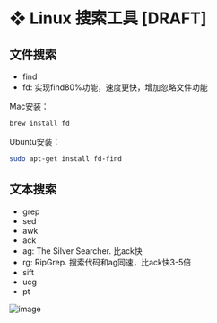 # ❖ Linux 搜索工具 [DRAFT]

## 文件搜索
- find
- fd: 实现find80%功能，速度更快，增加忽略文件功能


Mac安装：
```sh
brew install fd
```

Ubuntu安装：
```sh
sudo apt-get install fd-find
```


## 文本搜索

- grep
- sed
- awk
- ack
- ag: The Silver Searcher. 比ack快
- rg: RipGrep. 搜索代码和ag同速，比ack快3-5倍
- sift
- ucg
- pt

![image](https://user-images.githubusercontent.com/14041622/50133594-30ae7d80-02c7-11e9-872b-8ec9c5bf77b7.png)
